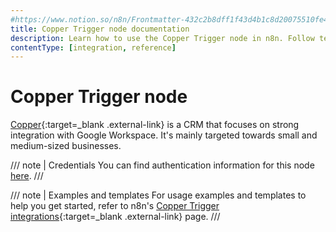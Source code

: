 ```yaml
---
#https://www.notion.so/n8n/Frontmatter-432c2b8dff1f43d4b1c8d20075510fe4
title: Copper Trigger node documentation
description: Learn how to use the Copper Trigger node in n8n. Follow technical documentation to integrate Copper Trigger node into your workflows.
contentType: [integration, reference]
---
```


# Copper Trigger node

[Copper](https://www.copper.com/){:target=_blank .external-link} is a CRM that focuses on strong integration with Google Workspace. It's mainly targeted towards small and medium-sized businesses.

/// note | Credentials
You can find authentication information for this node [here](/integrations/builtin/credentials/copper/).
///

///  note  | Examples and templates
For usage examples and templates to help you get started, refer to n8n's [Copper Trigger integrations](https://n8n.io/integrations/copper-trigger/){:target=_blank .external-link} page.
///
